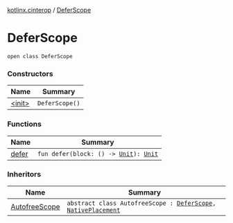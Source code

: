 [kotlinx.cinterop](../index.md) / [DeferScope](./index.md)

# DeferScope

`open class DeferScope`

### Constructors

| Name | Summary |
|---|---|
| [&lt;init&gt;](-init-.md) | `DeferScope()` |

### Functions

| Name | Summary |
|---|---|
| [defer](defer.md) | `fun defer(block: () -> `[`Unit`](https://kotlinlang.org/api/latest/jvm/stdlib/kotlin/-unit/index.html)`): `[`Unit`](https://kotlinlang.org/api/latest/jvm/stdlib/kotlin/-unit/index.html) |

### Inheritors

| Name | Summary |
|---|---|
| [AutofreeScope](../-autofree-scope/index.md) | `abstract class AutofreeScope : `[`DeferScope`](./index.md)`, `[`NativePlacement`](../-native-placement/index.md) |
